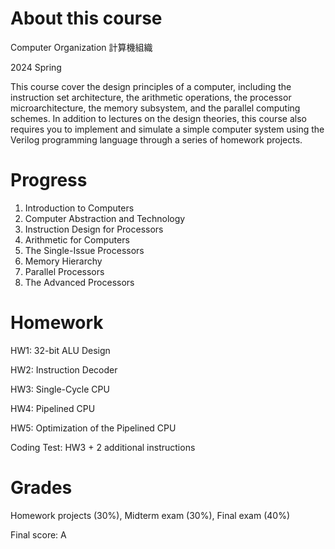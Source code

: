 # About this course
Computer Organization 計算機組織

2024 Spring

This course cover the design principles of a computer, including the instruction set architecture, the arithmetic operations, the processor microarchitecture, the memory subsystem, and the parallel computing schemes. In addition to lectures on the design theories, this course also requires you to implement and simulate a simple computer system using the Verilog programming language through a series of homework projects.

# Progress
1. Introduction to Computers
2. Computer Abstraction and Technology
3. Instruction Design for Processors
4. Arithmetic for Computers
5. The Single-Issue Processors
6. Memory Hierarchy
7. Parallel Processors
8. The Advanced Processors

# Homework
HW1: 32-bit ALU Design

HW2: Instruction Decoder

HW3: Single-Cycle CPU

HW4: Pipelined CPU

HW5: Optimization of the Pipelined CPU

Coding Test: HW3 + 2 additional instructions

# Grades
Homework projects (30%), Midterm exam (30%), Final exam (40%)

Final score: A
